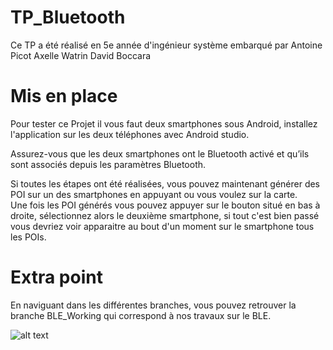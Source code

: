 # TP_Bluetooth
Ce TP a été réalisé en 5e année d'ingénieur système embarqué par Antoine Picot Axelle Watrin David Boccara

# Mis en place 
Pour tester ce Projet il vous faut deux smartphones sous Android, installez l'application sur les deux téléphones avec Android studio.  

Assurez-vous que les deux smartphones ont le Bluetooth activé et qu’ils sont associés depuis les paramètres Bluetooth.  

Si toutes les étapes ont été réalisées, vous pouvez maintenant générer des POI sur un des smartphones en appuyant ou vous voulez sur la carte.  
Une fois les POI générés vous pouvez appuyer sur le bouton situé en bas à droite, sélectionnez alors le deuxième smartphone, si tout c'est bien passé vous devriez voir apparaitre au bout d'un moment sur le smartphone tous les POIs.


# Extra point
En naviguant dans les différentes branches, vous pouvez retrouver la branche BLE_Working qui correspond à nos travaux sur le BLE.  


![alt text](https://github.com/[username]/[reponame]/blob/[branch]/image.jpg?raw=true)

